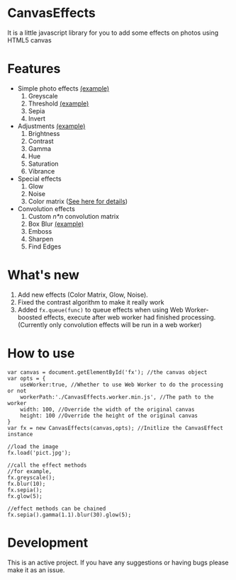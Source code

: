 CanvasEffects
=============
It is a little javascript library for you to add some effects on photos using HTML5 canvas

Features
=============
 - Simple photo effects [(example)](http://licson0729.github.com/CanvasEffects/examples/effects.html)
   1. Greyscale
   2. Threshold [(example)](http://licson0729.github.com/CanvasEffects/examples/threshold.html)
   3. Sepia
   4. Invert
 - Adjustments [(example)](http://licson0729.github.com/CanvasEffects/examples/adjustments.html)
   1. Brightness
   2. Contrast
   3. Gamma
   4. Hue
   5. Saturation
   6. Vibrance
 - Special effects
   1. Glow
   2. Noise
   3. Color matrix ([See here for details](http://msdn.microsoft.com/en-us/library/system.drawing.imaging.colormatrix.aspx))
 - Convolution effects
   1. Custom _n*n_ convolution matrix
   2. Box Blur [(example)](http://licson0729.github.com/CanvasEffects/examples/blur.html)
   3. Emboss
   4. Sharpen
   5. Find Edges

What's new
==============

1. Add new effects (Color Matrix, Glow, Noise).
2. Fixed the contrast algorithm to make it really work
3. Added `fx.queue(func)` to queue effects when using Web Worker-boosted effects, execute after web worker had finished processing. (Currently only convolution effects will be run in a web worker)

How to use
==============

	var canvas = document.getElementById('fx'); //the canvas object
	var opts = {
		useWorker:true, //Whether to use Web Worker to do the processing or not
		workerPath:'./CanvasEffects.worker.min.js', //The path to the worker
		width: 100, //Override the width of the original canvas
		height: 100 //Override the height of the original canvas
	}
	var fx = new CanvasEffects(canvas,opts); //Initlize the CanvasEffect instance
	
	//load the image
	fx.load('pict.jpg');
	
	//call the effect methods
	//for example,
	fx.greyscale();
	fx.blur(10);
	fx.sepia();
	fx.glow(5);
	
	//effect methods can be chained
	fx.sepia().gamma(1.1).blur(30).glow(5);

Development
===============

This is an active project. If you have any suggestions or having bugs please make it as an issue.
